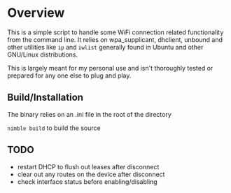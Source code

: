 # Overview 
This is a simple script to handle some WiFi connection related functionality
from the command line.  It relies on wpa_supplicant, dhclient, unbound and other
utilities like `ip` and `iwlist` generally found in Ubuntu and other GNU/Linux
distributions.

This is largely meant for my personal use and isn't thoroughly tested or
prepared for any one else to plug and play.

## Build/Installation
The binary relies on an .ini file in the root of the directory 

`nimble build` to build the source

## TODO
- restart DHCP to flush out leases after disconnect
- clear out any routes on the device after disconnect
- check interface status before enabling/disabling
